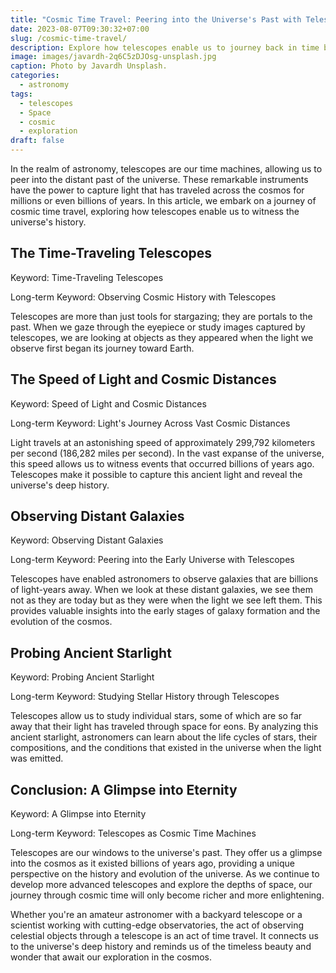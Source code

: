 ```yaml
---
title: "Cosmic Time Travel: Peering into the Universe's Past with Telescopes"
date: 2023-08-07T09:30:32+07:00
slug: /cosmic-time-travel/
description: Explore how telescopes enable us to journey back in time by observing distant celestial objects.
image: images/javardh-2q6C5zDJOsg-unsplash.jpg
caption: Photo by Javardh Unsplash.
categories:
  - astronomy
tags:
  - telescopes
  - Space
  - cosmic
  - exploration
draft: false
---
```


In the realm of astronomy, telescopes are our time machines, allowing us to peer into the distant past of the universe. These remarkable instruments have the power to capture light that has traveled across the cosmos for millions or even billions of years. In this article, we embark on a journey of cosmic time travel, exploring how telescopes enable us to witness the universe's history.

## The Time-Traveling Telescopes

Keyword: Time-Traveling Telescopes

Long-term Keyword: Observing Cosmic History with Telescopes

Telescopes are more than just tools for stargazing; they are portals to the past. When we gaze through the eyepiece or study images captured by telescopes, we are looking at objects as they appeared when the light we observe first began its journey toward Earth.

## The Speed of Light and Cosmic Distances

Keyword: Speed of Light and Cosmic Distances

Long-term Keyword: Light's Journey Across Vast Cosmic Distances

Light travels at an astonishing speed of approximately 299,792 kilometers per second (186,282 miles per second). In the vast expanse of the universe, this speed allows us to witness events that occurred billions of years ago. Telescopes make it possible to capture this ancient light and reveal the universe's deep history.

## Observing Distant Galaxies

Keyword: Observing Distant Galaxies

Long-term Keyword: Peering into the Early Universe with Telescopes

Telescopes have enabled astronomers to observe galaxies that are billions of light-years away. When we look at these distant galaxies, we see them not as they are today but as they were when the light we see left them. This provides valuable insights into the early stages of galaxy formation and the evolution of the cosmos.

## Probing Ancient Starlight

Keyword: Probing Ancient Starlight

Long-term Keyword: Studying Stellar History through Telescopes

Telescopes allow us to study individual stars, some of which are so far away that their light has traveled through space for eons. By analyzing this ancient starlight, astronomers can learn about the life cycles of stars, their compositions, and the conditions that existed in the universe when the light was emitted.

## Conclusion: A Glimpse into Eternity

Keyword: A Glimpse into Eternity

Long-term Keyword: Telescopes as Cosmic Time Machines

Telescopes are our windows to the universe's past. They offer us a glimpse into the cosmos as it existed billions of years ago, providing a unique perspective on the history and evolution of the universe. As we continue to develop more advanced telescopes and explore the depths of space, our journey through cosmic time will only become richer and more enlightening.

Whether you're an amateur astronomer with a backyard telescope or a scientist working with cutting-edge observatories, the act of observing celestial objects through a telescope is an act of time travel. It connects us to the universe's deep history and reminds us of the timeless beauty and wonder that await our exploration in the cosmos.
